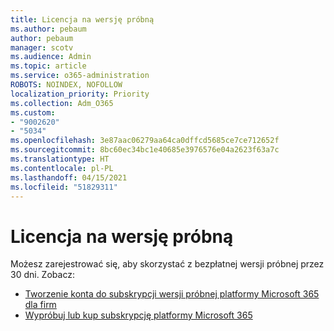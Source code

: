 ```yaml
---
title: Licencja na wersję próbną
ms.author: pebaum
author: pebaum
manager: scotv
ms.audience: Admin
ms.topic: article
ms.service: o365-administration
ROBOTS: NOINDEX, NOFOLLOW
localization_priority: Priority
ms.collection: Adm_O365
ms.custom:
- "9002620"
- "5034"
ms.openlocfilehash: 3e87aac06279aa64ca0dffcd5685ce7ce712652f
ms.sourcegitcommit: 8bc60ec34bc1e40685e3976576e04a2623f63a7c
ms.translationtype: HT
ms.contentlocale: pl-PL
ms.lasthandoff: 04/15/2021
ms.locfileid: "51829311"
---
```

# <a name="trial-license"></a>Licencja na wersję próbną

Możesz zarejestrować się, aby skorzystać z bezpłatnej wersji próbnej przez 30 dni. Zobacz:

- [Tworzenie konta do subskrypcji wersji próbnej platformy Microsoft 365 dla firm](https://docs.microsoft.com/microsoft-365/commerce/sign-up-for-office-365-trial?view=o365-worldwide)
- [Wypróbuj lub kup subskrypcję platformy Microsoft 365](https://docs.microsoft.com/microsoft-365/commerce/try-or-buy-microsoft-365?view=o365-worldwide)
